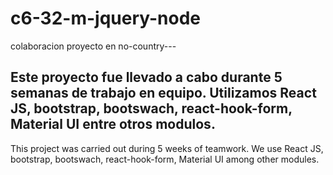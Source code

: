 # c6-32-m-jquery-node
colaboracion proyecto en no-country---

Este proyecto fue llevado a cabo durante 5 semanas de trabajo en equipo. Utilizamos React JS, bootstrap, bootswach, react-hook-form, Material UI entre otros modulos.
------------------------------------
This project was carried out during 5 weeks of teamwork. We use React JS, bootstrap, bootswach, react-hook-form, Material UI among other modules.
